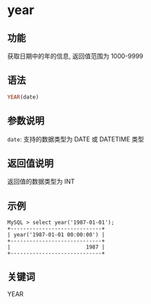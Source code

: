 # year

## 功能

获取日期中的年的信息, 返回值范围为 1000-9999

## 语法

```Haskell
YEAR(date)
```

## 参数说明

`date`: 支持的数据类型为 DATE 或 DATETIME 类型  

## 返回值说明

返回值的数据类型为 INT

## 示例

```Plain Text
MySQL > select year('1987-01-01');
+-----------------------------+
| year('1987-01-01 00:00:00') |
+-----------------------------+
|                        1987 |
+-----------------------------+
```

## 关键词

YEAR
